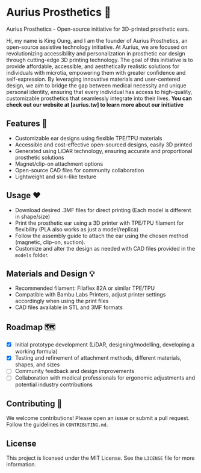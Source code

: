 # Aurius Prosthetics 🦻
Aurius Prosthetics - Open-source initiative for 3D-printed prosthetic ears.

Hi, my name is King Oung, and I am the founder of Aurius Prosthetics, an open-source assistive technology initiative. At Aurius, we are focused on revolutionizing accessibility and personalization in prosthetic ear design through cutting-edge 3D printing technology. The goal of this initiative is to provide affordable, accessible, and aesthetically realistic solutions for individuals with microtia, empowering them with greater confidence and self-expression. By leveraging innovative materials and user-centered design, we aim to bridge the gap between medical necessity and unique personal identity, ensuring that every individual has access to high-quality, customizable prosthetics that seamlessly integrate into their lives. **You can check out our website at [aurius.tw] to learn more about our initiative**

## Features 💙
- Customizable ear designs using flexible TPE/TPU materials
- Accessible and cost-effective open-sourced designs, easily 3D printed
- Generated using LiDAR technology, ensuring accurate and proportional prosthetic solutions
- Magnet/clip-on attachment options
- Open-source CAD files for community collaboration  
- Lightweight and skin-like texture

## Usage ❤️
- Download desired .3MF files for direct printing (Each model is different in shape/size)
- Print the prosthetic ear using a 3D printer with TPE/TPU filament for flexibility (PLA also works as just a model/replica)  
- Follow the assembly guide to attach the ear using the chosen method (magnetic, clip-on, suction).  
- Customize and alter the design as needed with CAD files provided in the `models` folder.

## Materials and Design 💡
- Recommended filament: Filaflex 82A or similar TPE/TPU 
- Compatible with Bambu Labs Printers, adjust printer settings accordingly when using the print files
- CAD files available in STL and 3MF formats

## Roadmap 🗺️
- [x] Initial prototype development (LiDAR, designing/modelling, developing a working formula)
- [x] Testing and refinement of attachment methods, different materials, shapes, and sizes
- [ ] Community feedback and design improvements  
- [ ] Collaboration with medical professionals for ergonomic adjustments and potential industry contributions  

## Contributing 🙂
We welcome contributions! Please open an issue or submit a pull request. Follow the guidelines in `CONTRIBUTING.md`.  

## License  
This project is licensed under the MIT License. See the `LICENSE` file for more information.  


